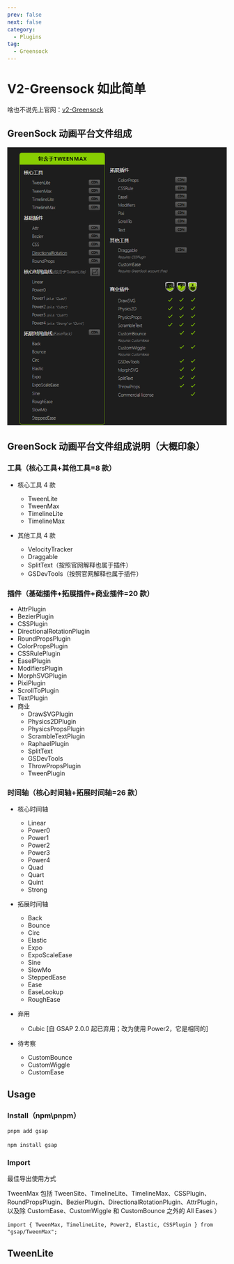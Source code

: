 ```yaml
---
prev: false
next: false
category:
  - Plugins
tag:
  - Greensock
---
```


# V2-Greensock 如此简单

啥也不说先上官网：[v2-Greensock](https://greensock.com/docs/v2)

<!-- more -->

## GreenSock 动画平台文件组成

![GreenSock](./img/greensock.jpg)

## GreenSock 动画平台文件组成说明（大概印象）

### 工具（核心工具+其他工具=8 款）

- 核心工具 4 款

  - TweenLite
  - TweenMax
  - TimelineLite
  - TimelineMax

- 其他工具 4 款
  - VelocityTracker
  - Draggable
  - SplitText（按照官网解释也属于插件）
  - GSDevTools（按照官网解释也属于插件）

### 插件（基础插件+拓展插件+商业插件=20 款）

- AttrPlugin
- BezierPlugin
- CSSPlugin
- DirectionalRotationPlugin
- RoundPropsPlugin
- ColorPropsPlugin
- CSSRulePlugin
- EaselPlugin
- ModifiersPlugin
- MorphSVGPlugin
- PixiPlugin
- ScrollToPlugin
- TextPlugin
- 商业
  - DrawSVGPlugin
  - Physics2DPlugin
  - PhysicsPropsPlugin
  - ScrambleTextPlugin
  - RaphaelPlugin
  - SplitText
  - GSDevTools
  - ThrowPropsPlugin
  - TweenPlugin

### 时间轴（核心时间轴+拓展时间轴=26 款）

- 核心时间轴

  - Linear
  - Power0
  - Power1
  - Power2
  - Power3
  - Power4
  - Quad
  - Quart
  - Quint
  - Strong

- 拓展时间轴

  - Back
  - Bounce
  - Circ
  - Elastic
  - Expo
  - ExpoScaleEase
  - Sine
  - SlowMo
  - SteppedEase
  - Ease
  - EaseLookup
  - RoughEase

- 弃用

  - Cubic [自 GSAP 2.0.0 起已弃用；改为使用 Power2，它是相同的]

- 待考察

  - CustomBounce
  - CustomWiggle
  - CustomEase

## Usage

### Install（npm\pnpm）

```sh:no-line-numbers
pnpm add gsap

npm install gsap
```

### Import

最佳导出使用方式

TweenMax 包括 TweenSite、TimelineLite、TimelineMax、CSSPlugin、RoundPropsPlugin、BezierPlugin、DirectionalRotationPlugin、AttrPlugin，以及除 CustomEase、CustomWiggle 和 CustomBounce 之外的 All Eases ）

```js:no-line-numbers
import { TweenMax, TimelineLite, Power2, Elastic, CSSPlugin } from "gsap/TweenMax";
```

## TweenLite

<ClientOnly>
  <TweenLite></TweenLite>
</ClientOnly>
